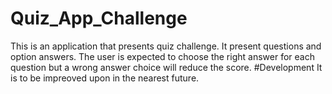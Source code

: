 # Quiz_App_Challenge
This is an application that presents quiz challenge. It present questions and option answers. The user is expected to choose the right answer for each question but a wrong answer choice will reduce the score.
#Development
It is to be impreoved upon in the nearest future.